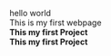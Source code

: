hello world <br>
This is my first webpage <br>
<b>This my first Project <br>
<b>This my first Project


